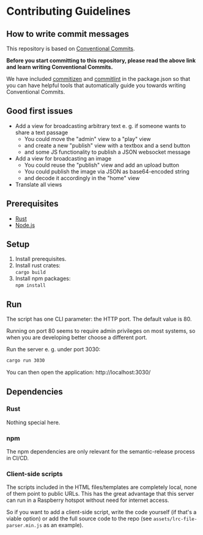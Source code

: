 # Contributing Guidelines

## How to write commit messages

This repository is based on [Conventional Commits](https://www.conventionalcommits.org/en/v1.0.0/).

**Before you start committing to this repository, please read the above link and learn writing Conventional Commits.**

We have included [commitizen](https://commitizen.github.io/cz-cli/#using-the-command-line-tool) and [commitlint](https://commitlint.js.org/#/) in the package.json so that you can have helpful tools that automatically guide you towards writing Conventional Commits.

## Good first issues

* Add a view for broadcasting arbitrary text e. g. if someone wants to share a text passage
    * You could move the "admin" view to a "play" view
    * and create a new "publish" view with a textbox and a send button
    * and some JS functionality to publish a JSON websocket message
* Add a view for broadcasting an image
    * You could reuse the "publish" view and add an upload button
    * You could publish the image via JSON as base64-encoded string
    * and decode it accordingly in the "home" view
* Translate all views

## Prerequisites

* [Rust](https://www.rust-lang.org/tools/install)
* [Node.js](https://nodejs.org/)

## Setup

1. Install prerequisites.
1. Install rust crates:  
`cargo build`
1. Install npm packages:  
`npm install`

## Run

The script has one CLI parameter: the HTTP port.
The default value is 80.

Running on port 80 seems to require admin privileges on most systems, so when you are developing better choose a different port.

Run the server e. g. under port 3030:

```sh
cargo run 3030
```

You can then open the application: http://localhost:3030/

## Dependencies

### Rust

Nothing special here.

### npm

The npm dependencies are only relevant for the semantic-release process in CI/CD.

### Client-side scripts

The scripts included in the HTML files/templates are completely local, none of them point to public URLs.
This has the great advantage that this server can run in a Raspberry hotspot without need for internet access.

So if you want to add a client-side script, write the code yourself (if that's a viable option) or add the full source code to the repo (see `assets/lrc-file-parser.min.js` as an example).
